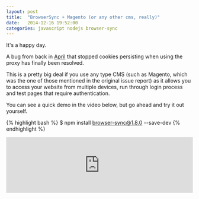```yaml
---
layout: post
title:  "BrowserSync + Magento (or any other cms, really)"
date:   2014-12-16 19:52:00
categories: javascript nodejs browser-sync
---
```


It's a happy day.
 
A bug from back in [April](https://github.com/shakyShane/browser-sync/issues/124) 
that stopped cookies persisting when using the proxy has finally been resolved.
   
This is a pretty big deal if you use any type CMS (such as Magento, which was the one of those
mentioned in the original issue report) as it allows you to access your website from multiple 
devices, run through login process and test pages that require authentication.

You can see a quick demo in the video below, but go ahead and try it out yourself. 

{% highlight bash %}
$ npm install browser-sync@1.8.0 --save-dev
{% endhighlight %}

<iframe name='quickcast' src='http://quick.as/embed/15kimo8' scrolling='no' frameborder='0' width='100%' allowfullscreen></iframe><script src='http://quick.as/embed/script/1.60'></script>